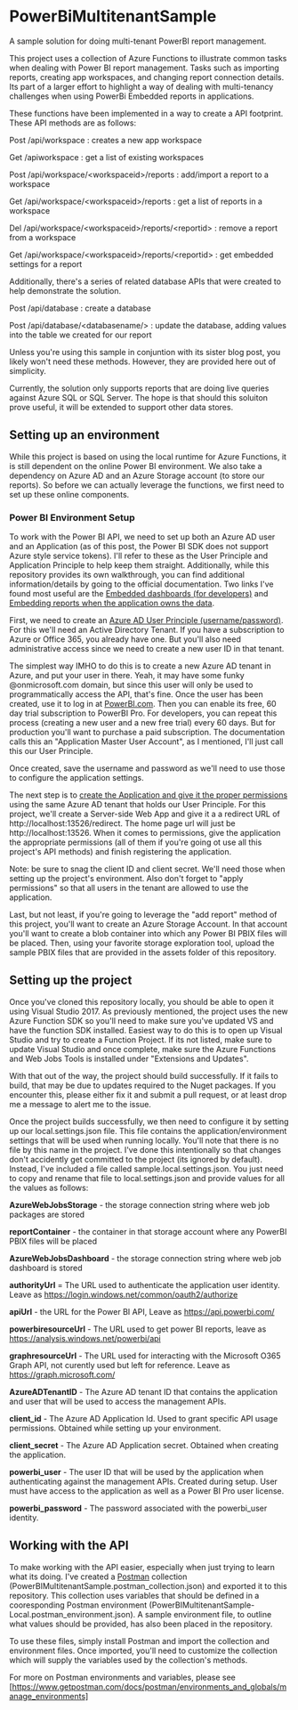 # PowerBiMultitenantSample
A sample solution for doing multi-tenant PowerBI report management. 

This project uses a collection of Azure Functions to illustrate common tasks when dealing with Power BI report management. Tasks such as importing reports, creating app workspaces, and changing report connection details. Its part of a larger effort to highlight a way of dealing with multi-tenancy challenges when using PowerBi Embedded reports in applications.

These functions have been implemented in a way to create a API footprint. These API methods are as follows:

Post /api/workspace : creates a new app workspace

Get /apiworkspace : get a list of existing workspaces

Post /api/workspace/\<workspaceid\>/reports : add/import a report to a workspace

Get /api/workspace/\<workspaceid\>/reports : get a list of reports in a workspace

Del /api/workspace/\<workspaceid\>/reports/\<reportid\> : remove a report from a workspace

Get /api/workspace/\<workspaceid\>/reports/\<reportid\> : get embedded settings for a report

Additionally, there's a series of related database APIs that were created to help demonstrate the solution.

Post /api/database : create a database

Post /api/database/\<databasename/> : update the database, adding values into the table we created for our report

Unless you're using this sample in conjuntion with its sister blog post, you likely won't need these methods. However, they are provided here out of simplicity. 

Currently, the solution only supports reports that are doing live queries against Azure SQL or SQL Server. The hope is that should this soluiton prove useful, it will be extended to support other data stores.

## Setting up an environment
While this project is based on using the local runtime for Azure Functions, it is still dependent on the online Power BI environment. We also take a dependency on Azure AD and an Azure Storage account (to store our reports). So before we can actually leverage the functions, we first need to set up these online components. 

### Power BI Environment Setup
To work with the Power BI API, we need to set up both an Azure AD user and an Application (as of this post, the Power BI SDK does not support Azure style service tokens). I'll refer to these as the User Principle and Application Principle to help keep them straight. Additionally, while this repository provides its own walkthrough, you can find additional information/details by going to the official documentation. Two links I've found most useful are the [Embedded dashboards (for developers)](https://powerbi.microsoft.com/en-us/documentation/powerbi-developer-embed-sample-app-owns-data/) and [Embedding reports when the application owns the data](https://powerbi.microsoft.com/en-us/documentation/powerbi-developer-embedding-content/).

First, we need to create an [Azure AD User Principle (username/password)](https://powerbi.microsoft.com/en-us/documentation/powerbi-developer-embedding-content/#step-1-setup-your-embedded-analytics-development-environment). For this we'll need an Active Directory Tenant. If you have a subscription to Azure or Office 365, you already have one. But you'll also need administrative access since we need to create a new user ID in that tenant. 

The simplest way IMHO to do this is to create a new Azure AD tenant in Azure, and put your user in there. Yeah, it may have some funky @onmicrosoft.com domain, but since this user will only be used to programmatically access the API, that's fine. Once the user has been created, use it to log in at [PowerBI.com](https://www.powerbi.com). Then you can enable its free, 60 day trial subscription to PowerBI Pro. For developers, you can repeat this process (creating a new user and a new free trial) every 60 days. But for production you'll want to purchase a paid subscription. The documentation calls this an "Application Master User Account", as I mentioned, I'll just call this our User Principle. 

Once created, save the username and password as we'll need to use those to configure the application settings. 

The next step is to [create the Application and give it the proper permissions](https://powerbi.microsoft.com/en-us/documentation/powerbi-developer-register-app/) using the same Azure AD tenant that holds our User Principle. For this project, we'll create a Server-side Web App and give it a a redirect URL of http://localhost:13526/redirect. The home page url will just be http://localhost:13526. When it comes to permissions, give the application the appropriate permissions (all of them if you're going ot use all this project's API methods) and finish registering the application. 

Note: be sure to snag the client ID and client secret. We'll need those when setting up the project's environment. Also don't forget to "apply permissions" so that all users in the tenant are allowed to use the application.

Last, but not least, if you're going to leverage the "add report" method of this project, you'll want to create an Azure Storage Account. In that account you'll want to create a blob container into which any Power BI PBIX files will be placed. Then, using your favorite storage exploration tool, upload the sample PBIX files that are provided in the assets folder of this repository. 


## Setting up the project
Once you've cloned this repository locally, you should be able to open it using Visual Studio 2017. As previously mentioned, the project uses the new Azure Function SDK so you'll need to make sure you've updated VS and have the function SDK installed. Easiest way to do this is to open up Visual Studio and try to create a Function Project. If its not listed, make sure to update Visual Studio and once complete, make sure the Azure Functions and Web Jobs Tools is installed under "Extensions and Updates". 

With that out of the way, the project should build successfully. If it fails to build, that may be due to updates required to the Nuget packages. If you encounter this, please either fix it and submit a pull request, or at least drop me a message to alert me to the issue. 

Once the project builds successfully, we then need to configure it by setting up our local.settings.json file. This file contains the application/environment settings that will be used when running locally. You'll note that there is no file by this name in the project. I've done this intentionally so that changes don't accidently get committed to the project (its ignored by default). Instead, I've included a file called sample.local.settings.json. You just need to copy and rename that file to local.settings.json and provide values for all the values as follows:

**AzureWebJobsStorage** - the storage connection string where web job packages are stored

**reportContainer** - the container in that storage account where any PowerBI PBIX files will be placed

**AzureWebJobsDashboard** - the storage connection string where web job dashboard is stored

**authorityUrl** = The URL used to authenticate the application user identity. Leave as https://login.windows.net/common/oauth2/authorize

**apiUrl** - the URL for the Power BI API, Leave as https://api.powerbi.com/

**powerbiresourceUrl** - The URL used to get power BI reports, leave as https://analysis.windows.net/powerbi/api

**graphresourceUrl** - The URL used for interacting with the Microsoft O365 Graph API, not curently used but left for reference. Leave as https://graph.microsoft.com/

**AzureADTenantID** - The Azure AD tenant ID that contains the application and user that will be used to access the management APIs.

**client_id** - The Azure AD Application Id. Used to grant specific API usage permissions. Obtained while setting up your environment. 

**client_secret** - The Azure AD Application secret. Obtained when creating the application. 

**powerbi_user** - The user ID that will be used by the application when authenticating against the management APIs. Created during setup. User must have access to the application as well as a Power BI Pro user license. 

**powerbi_password** - The password associated with the powerbi\_user identity. 


    

## Working with the API
To make working with the API easier, especially when just trying to learn what its doing. I've created a [Postman](https://www.getpostman.com/) collection (PowerBIMultitenantSample.postman_collection.json) and exported it to this repository. This collection uses variables that should be defined in a cooresponding Postman environment (PowerBIMultitenantSample-Local.postman_environment.json). A sample environment file, to outline what values should be provided, has also been placed in the repository.

To use these files, simply install Postman and import the collection and environment files. Once imported, you'll need to customize the collection which will supply the variables used by the collection's methods. 

For more on Postman environments and variables, please see [https://www.getpostman.com/docs/postman/environments_and_globals/manage_environments]


